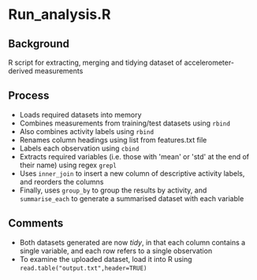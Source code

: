 # Run_analysis.R

## Background
R script for extracting, merging and tidying dataset of accelerometer-derived measurements

## Process
- Loads required datasets into memory
- Combines measurements from training/test datasets using `rbind`
- Also combines activity labels using `rbind`
- Renames column headings using list from features.txt file
- Labels each observation using `cbind`
- Extracts required variables (i.e. those with 'mean' or 'std' at the end of their name) using regex `grepl`
- Uses `inner_join` to insert a new column of descriptive activity labels, and reorders the columns
- Finally, uses `group_by` to group the results by activity, and `summarise_each` to generate a summarised dataset with each variable

## Comments
- Both datasets generated are now *tidy*, in that each column contains a single variable, and each row refers to a single observation
- To examine the uploaded dataset, load it into R using ```read.table("output.txt",header=TRUE)```
